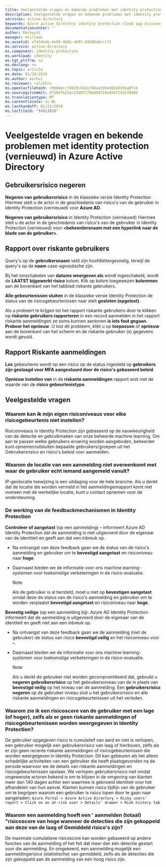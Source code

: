 ```yaml
---
title: Veelgestelde vragen en bekende problemen met identity protection (vernieuwd) in Azure Active Directory | Microsoft Docs
description: Veelgestelde vragen en bekende problemen met identity protection (vernieuwd) in Azure Active Directory.
services: active-directory
keywords: Azure active directory identity protection cloud app discovery, toepassingen, beveiliging, risico's, risiconiveau, beveiligingsproblemen, beveiligingsbeleid beheren
documentationcenter: ''
author: MarkusVi
manager: mtillman
ms.assetid: e7434eeb-4e98-4b6b-a895-b5598a6cccf1
ms.service: active-directory
ms.component: identity-protection
ms.workload: identity
ms.tgt_pltfrm: na
ms.devlang: na
ms.topic: article
ms.date: 01/24/2019
ms.author: markvi
ms.reviewer: raluthra
ms.openlocfilehash: c9660dccf4929cb62e78dae1956d01b0d3ba8fcb
ms.sourcegitcommit: 97d0dfb25ac23d07179b804719a454f25d1f0d46
ms.translationtype: MT
ms.contentlocale: nl-NL
ms.lasthandoff: 01/25/2019
ms.locfileid: "54913830"
---
```

# <a name="faqs-and-known-issues-with-identity-protection-refreshed-in-azure-active-directory"></a>Veelgestelde vragen en bekende problemen met identity protection (vernieuwd) in Azure Active Directory


## <a name="dismiss-user-risk"></a>Gebruikersrisico negeren

**Negeren van gebruikersrisico** in de klassieke versie Identity Protection Hiermee stelt u de actor in de geschiedenis van risico's van de gebruiker in Identity Protection (vernieuwd) voor **Azure AD**.


**Negeren van gebruikersrisico** in Identity Protection (vernieuwd) Hiermee stelt u de actor in de geschiedenis van risico's van de gebruiker in Identity Protection (vernieuwd) voor **\<beheerdersnaam met een hyperlink naar de blade van de gebruiker\>**.


## <a name="risky-users-report"></a>Rapport over riskante gebruikers

Query's op de **gebruikersnaam** veld zijn hoofdlettergevoelig, terwijl de query's op de **naam** case-agnostische zijn.

Bij het omschakelen van **datums weergeven als** wordt ingeschakeld, wordt de **LAATST bijgewerkt risico** kolom. Klik op kolom toegewezen **kolommen** aan de bovenkant van het tabblad riskante gebruikers.

**Alle gebeurtenissen sluiten** in de klassieke versie Identity Protection de status van de risicogebeurtenissen naar stelt **gesloten (opgelost)**.

Als u probeert te krijgen tot het rapport riskante gebruikers door te klikken op **riskante gebruikers rapporteren** in een record aanmelden in het rapport riskante aanmeldingen ze soms kunnen aantonen **is iets fout gegaan. Probeer het opnieuw**. U lost dit probleem, klikt u op **toepassen** of **opnieuw** aan de bovenkant van het scherm en de riskante gebruiker (s) gegevens wordt gevuld.


## <a name="risky-sign-ins-report"></a>Rapport Riskante aanmeldingen

**Los** gebeurtenis wordt op een risico op de status ingesteld op **gebruikers zijn geslaagd voor MFA aangestuurd door de risico's gebaseerd beleid**.

**Opnieuw instellen van** in de **riskante aanmeldingen** rapport wist niet de waarde van de **risico gebeurtenistype**.


## <a name="frequently-asked-questions"></a>Veelgestelde vragen

### <a name="why-cant-i-set-my-own-risk-levels-for-each-risk-event"></a>Waarom kan ik mijn eigen risiconiveaus voor elke risicogebeurtenis niet instellen?

Risiconiveaus in Identity Protection zijn gebaseerd op de nauwkeurigheid van de detectie en gebruikmaken van onze beheerde machine learning. Om aan te passen welke gebruikers ervaring worden aangeboden, beheerder kunt opnemen/uitsluiten bepaalde gebruikers/groepen uit het Gebruikersrisico en risico's beleid voor aanmelden.


### <a name="why-does-the-location-of-a-sign-in-not-match-where-the-user-truly-signed-in-from"></a>Waarom de locatie van een aanmelding niet overeenkomt met waar de gebruiker echt iemand aangemeld vanuit?

IP-geolocatie toewijzing is een uitdaging voor de hele branche. Als u denkt dat de locatie die worden vermeld in het aanmeldingenrapport komt niet overeen met de werkelijke locatie, kunt u contact opnemen voor de ondersteuning. 


### <a name="how-do-the-feedback-mechanisms-in-identity-protection-work"></a>De werking van de feedbackmechanismen in Identity Protection

**Controleer of aangetast** (op een aanmelding) – informeert Azure AD Identity Protection dat de aanmelding is niet uitgevoerd door de eigenaar van de identiteit en geeft aan dat een inbreuk op.

- Na ontvangst van deze feedback gaan we de status van de risico's aanmelding en gebruiker om te **bevestigd aangetast** en risiconiveau naar **hoge**.

- Daarnaast bieden we de informatie voor ons machine learning-systemen voor toekomstige verbeteringen in de risico-evaluatie.

    > [!NOTE]
    > Als de gebruiker is al hersteld, moet u niet op **bevestigen aangetast** omdat deze de status van de risico's aanmelding en gebruiker om te worden verplaatst **bevestigd aangetast** en risiconiveau naar **hoge**.

**Bevestig veilige** (op een aanmelding bij): Azure AD Identity Protection informeert dat de aanmelding is uitgevoerd door de eigenaar van de identiteit en geeft niet aan een inbreuk op.

- Na ontvangst van deze feedback gaan we de aanmelding (niet de gebruiker) de status van risico **bevestigd veilig** en het risiconiveau voor **-**.

- Daarnaast bieden we de informatie voor ons machine learning-systemen voor toekomstige verbeteringen in de risico-evaluatie.

    > [!NOTE]
    > Als u denkt de gebruiker niet worden gecompromitteerd dat, gebruikt u **negeren gebruikersrisico** op het gebruikersniveau van de in plaats van **bevestigd veilig** op het niveau van de aanmelding. Een **gebruikersrisico negeren** op de gebruiker niveau sluit u het gebruikersrisico en alle riskante aanmeldingen en risicogebeurtenissen uit het verleden.



### <a name="why-am-i-seeing-a-user-with-a-low-or-above-risk-score-even-if-no-risky-sign-ins-or-risk-events-are-shown-in-identity-protection"></a>Waarom zie ik een risicoscore van de gebruiker met een lage (of hoger), zelfs als er geen riskante aanmeldingen of risicogebeurtenissen worden weergegeven in Identity Protection?

De gebruiker opgegeven risico is cumulatief van aard en niet is verlopen, een gebruiker mogelijk een gebruikersrisico van laag of hierboven, zelfs als er zijn geen recente riskante aanmeldingen of risicogebeurtenissen die worden weergegeven in Identity Protection. Dit kan gebeuren als het alleen schadelijke activiteiten van een gebruiker die heeft plaatsgevonden na de periode waarvoor we de details van riskante aanmeldingen en risicogebeurtenissen opslaan. We verlopen gebruikersrisico niet omdat ongewenste actoren bekend is om te blijven in de omgeving van klanten meer dan 140 dagen achter een waarmee is geknoeid identiteit voor het afhandelen van hun aanval. Klanten kunnen risico tijdlijn van de gebruiker om te begrijpen waarom een gebruiker is risico lopen door te gaan naar aangeraden: `Azure Portal > Azure Active Directory > Risky users’ report > Click on an at-risk user > Details’ drawer > Risk history tab`

### <a name="why-does-a-sign-in-have-a-sign-in-risk-aggregate-score-of-high-when-the-detections-associated-with-it-are-of-low-or-medium-risk"></a>Waarom een aanmelding hoeft een ' aanmelden (totaal) "risicoscore van hoge wanneer de detecties die zijn gekoppeld aan deze van de laag of Gemiddeld risico's zijn?

De maximale cumulatieve risicoscore kan worden gebaseerd op andere functies van de aanmelding of het feit dat meer dan één detectie gestart voor die aanmelding. En omgekeerd, een aanmelding mogelijk een aanmeldingsrisico (statistische) van gemiddeld, zelfs als de detecties die zijn gekoppeld aan de aanmelding van een hoog risico zijn. 
